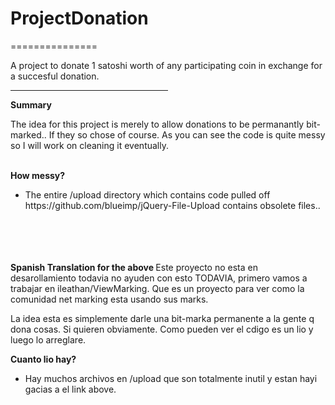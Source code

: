 <h1>ProjectDonation</h1>
===============

A project to donate 1 satoshi worth of any participating coin in exchange for a succesful donation.

<hr width=50%>


<b>Summary</b>

The idea for this project is merely to allow donations to be permanantly bit-marked.. If they so chose of course. As you can see the code is quite messy so I will work on cleaning it eventually.

<br>
<b>How messy?</b>

<ul><li>The entire /upload directory which contains code pulled off https://github.com/blueimp/jQuery-File-Upload contains obsolete files..
</li></ul>


<br><br>
<br><br>
<b>Spanish Translation for the above </b> Este proyecto no esta en desarollamiento todavia no ayuden con esto TODAVIA, primero vamos a trabajar en ileathan/ViewMarking. Que es un proyecto para ver como la comunidad net marking esta usando sus marks.

La idea esta es simplemente darle una bit-marka permanente a la gente q dona cosas. Si quieren obviamente. Como pueden ver el cdigo es un lio y luego lo arreglare.

<b>Cuanto lio hay?</b> 
<ul><li>Hay muchos archivos en /upload que son totalmente inutil y estan hayi gacias a el link above.
</ul></li>
